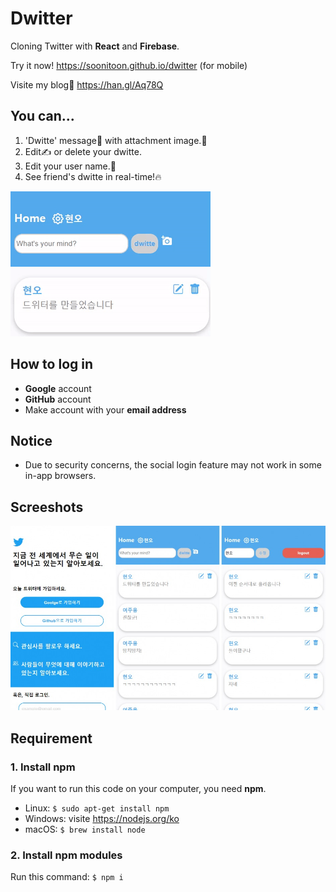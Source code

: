 # Dwitter

Cloning Twitter with **React** and **Firebase**.

Try it now! https://soonitoon.github.io/dwitter (for mobile)

Visite my blog📰 https://han.gl/Aq78Q

## You can...

1. 'Dwitte' message💬 with attachment image.📸
2. Edit✍️ or delete your dwitte.
3. Edit your user name.💁
4. See friend's dwitte in real-time!🔥

![](README_IMG/dwitte_image.gif)

## How to log in

- **Google** account
- **GitHub** account
- Make account with your **email address**

## Notice

- Due to security concerns, the social login feature may not work in some in-app browsers.

## Screeshots

![](./README_IMG/main_image.jpg)

## Requirement

### 1. Install npm

If you want to run this code on your computer, you need **npm**.

- Linux: `$ sudo apt-get install npm`
- Windows: visite https://nodejs.org/ko
- macOS: `$ brew install node`

### 2. Install npm modules

Run this command: `$ npm i`

